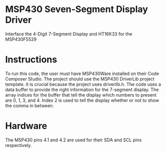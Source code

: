# MSP430 Seven-Segment Display Driver
Interface the 4-Digit 7-Segment Display and HT16K33 for the MSP430F5529

# Instructions
To run this code, the user must have MSP430Ware installed on their Code Composer Studio.
The project should use the MSP430 DriverLib project template. It is crucial because the project
uses driverlib.h. The code uses a data buffer to provide the right information for the 7-segment 
display. The array indices for the buffer that tell the display which numbers to present are 0, 1,
3, and 4. Index 2 is used to tell the display whether or not to show the comma in between. 

# Hardware
The MSP430 pins 4.1 and 4.2 are used for their SDA and SCL pins respectively.
